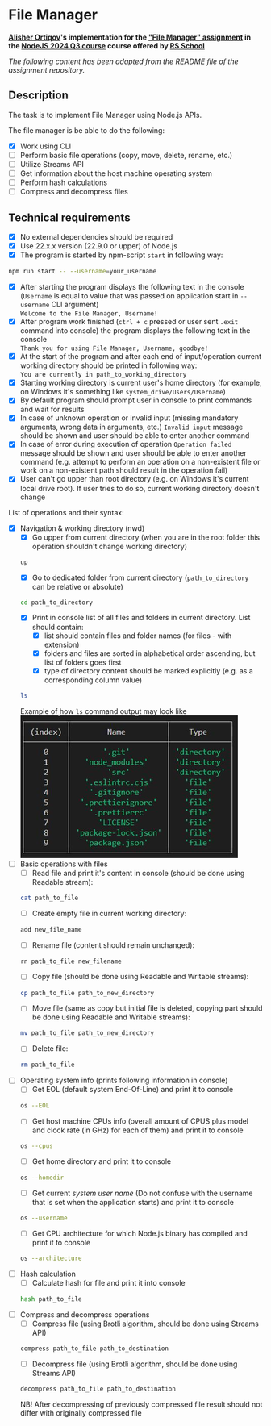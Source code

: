 # File Manager

**[Alisher Ortiqov](https://github.com/mcpeblocker)'s implementation for the ["File Manager" assignment](https://github.com/AlreadyBored/nodejs-assignments/blob/main/assignments/file-manager/assignment.md) in the [NodeJS 2024 Q3 course](https://wearecommunity.io/events/nodejs-2024q3) course offered by [RS School](https://rs.school)**

_The following content has been adapted from the README file of the assignment repository._

## Description

The task is to implement File Manager using Node.js APIs.

The file manager is be able to do the following:

- [x] Work using CLI
- [ ] Perform basic file operations (copy, move, delete, rename, etc.)
- [ ] Utilize Streams API
- [ ] Get information about the host machine operating system
- [ ] Perform hash calculations
- [ ] Compress and decompress files

## Technical requirements

- [x] No external dependencies should be required
- [x] Use 22.x.x version (22.9.0 or upper) of Node.js
- [x] The program is started by npm-script `start` in following way:

```bash
npm run start -- --username=your_username
```

- [x] After starting the program displays the following text in the console (`Username` is equal to value that was passed on application start in `--username` CLI argument)  
       `Welcome to the File Manager, Username!`
- [x] After program work finished (`ctrl + c` pressed or user sent `.exit` command into console) the program displays the following text in the console  
       `Thank you for using File Manager, Username, goodbye!`
- [x] At the start of the program and after each end of input/operation current working directory should be printed in following way:  
       `You are currently in path_to_working_directory`
- [x] Starting working directory is current user's home directory (for example, on Windows it's something like `system_drive/Users/Username`)
- [x] By default program should prompt user in console to print commands and wait for results
- [x] In case of unknown operation or invalid input (missing mandatory arguments, wrong data in arguments, etc.) `Invalid input` message should be shown and user should be able to enter another command
- [x] In case of error during execution of operation `Operation failed` message should be shown and user should be able to enter another command (e.g. attempt to perform an operation on a non-existent file or work on a non-existent path should result in the operation fail)
- [x] User can't go upper than root directory (e.g. on Windows it's current local drive root). If user tries to do so, current working directory doesn't change

List of operations and their syntax:

- [x] Navigation & working directory (nwd)
  - [x] Go upper from current directory (when you are in the root folder this operation shouldn't change working directory)
  ```bash
  up
  ```
  - [x] Go to dedicated folder from current directory (`path_to_directory` can be relative or absolute)
  ```bash
  cd path_to_directory
  ```
  - [x] Print in console list of all files and folders in current directory. List should contain:
    - [x] list should contain files and folder names (for files - with extension)
    - [x] folders and files are sorted in alphabetical order ascending, but list of folders goes first
    - [x] type of directory content should be marked explicitly (e.g. as a corresponding column value)
  ```bash
  ls
  ```
  Example of how `ls` command output may look like  
   ![ls output example](https://github.com/AlreadyBored/nodejs-assignments/blob/main/assignments/file-manager/ls-example.JPG?raw=true)
- [ ] Basic operations with files
  - [ ] Read file and print it's content in console (should be done using Readable stream):
  ```bash
  cat path_to_file
  ```
  - [ ] Create empty file in current working directory:
  ```bash
  add new_file_name
  ```
  - [ ] Rename file (content should remain unchanged):
  ```bash
  rn path_to_file new_filename
  ```
  - [ ] Copy file (should be done using Readable and Writable streams):
  ```bash
  cp path_to_file path_to_new_directory
  ```
  - [ ] Move file (same as copy but initial file is deleted, copying part should be done using Readable and Writable streams):
  ```bash
  mv path_to_file path_to_new_directory
  ```
  - [ ] Delete file:
  ```bash
  rm path_to_file
  ```
- [ ] Operating system info (prints following information in console)
  - [ ] Get EOL (default system End-Of-Line) and print it to console
  ```bash
  os --EOL
  ```
  - [ ] Get host machine CPUs info (overall amount of CPUS plus model and clock rate (in GHz) for each of them) and print it to console
  ```bash
  os --cpus
  ```
  - [ ] Get home directory and print it to console
  ```bash
  os --homedir
  ```
  - [ ] Get current _system user name_ (Do not confuse with the username that is set when the application starts) and print it to console
  ```bash
  os --username
  ```
  - [ ] Get CPU architecture for which Node.js binary has compiled and print it to console
  ```bash
  os --architecture
  ```
- [ ] Hash calculation
  - [ ] Calculate hash for file and print it into console
  ```bash
  hash path_to_file
  ```
- [ ] Compress and decompress operations
  - [ ] Compress file (using Brotli algorithm, should be done using Streams API)
  ```bash
  compress path_to_file path_to_destination
  ```
  - [ ] Decompress file (using Brotli algorithm, should be done using Streams API)
  ```bash
  decompress path_to_file path_to_destination
  ```
  NB! After decompressing of previously compressed file result should not differ with originally compressed file
